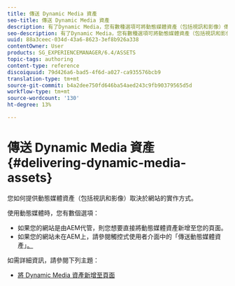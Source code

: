 ```yaml
---
title: 傳送 Dynamic Media 資產
seo-title: 傳送 Dynamic Media 資產
description: 有了Dynamic Media，您有數種選項可將動態媒體資產（包括視訊和影像）傳送至您的網站。
seo-description: 有了Dynamic Media，您有數種選項可將動態媒體資產（包括視訊和影像）傳送至您的網站。
uuid: 88a3ceec-034d-43a6-8623-3ef8b926a338
contentOwner: User
products: SG_EXPERIENCEMANAGER/6.4/ASSETS
topic-tags: authoring
content-type: reference
discoiquuid: 79d426a6-bad5-4f6d-a027-ca935576bcb9
translation-type: tm+mt
source-git-commit: b4a2dee750fd646ba54aed243c9fb90379565d5d
workflow-type: tm+mt
source-wordcount: '130'
ht-degree: 13%

---
```



# 傳送 Dynamic Media 資產{#delivering-dynamic-media-assets}

您如何提供動態媒體資產（包括視訊和影像）取決於網站的實作方式。

使用動態媒體時，您有數個選項：

* 如果您的網站是由AEM代管，則您想要直接將動態媒體資產新增至您的頁面。
* 如果您的網站未在AEM上，請參閱觸控式使用者介面中的「傳送動態媒體資產」[。](/help/assets/delivering-dynamic-media-assets.md)

如需詳細資訊，請參閱下列主題：

* [將 Dynamic Media 資產新增至頁面](/help/sites-classic-ui-authoring/dynamic-media-assets-adding-to-page.md)

